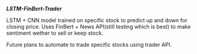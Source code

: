 ***LSTM-FinBert-Trader***

LSTM + CNN model trained on specific stock to predict up and down for closing price. 
Uses FinBert + News API(still testing which is best) to make sentiment wether to sell or keep stock.

Future plans to automate to trade specific stocks using trader API.
